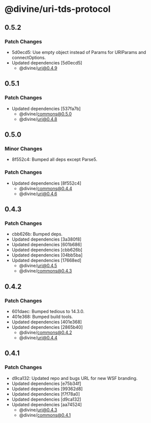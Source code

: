 # @divine/uri-tds-protocol

## 0.5.2

### Patch Changes

- 5d0ecd5: Use empty object instead of Params for URIParams and connectOptions.
- Updated dependencies [5d0ecd5]
  - @divine/uri@0.4.9

## 0.5.1

### Patch Changes

- Updated dependencies [537fa7b]
  - @divine/commons@0.5.0
  - @divine/uri@0.4.8

## 0.5.0

### Minor Changes

- 8f552c4: Bumped all deps except Parse5.

### Patch Changes

- Updated dependencies [8f552c4]
  - @divine/commons@0.4.4
  - @divine/uri@0.4.6

## 0.4.3

### Patch Changes

- cbb626b: Bumped deps.
- Updated dependencies [3a380f8]
- Updated dependencies [601b686]
- Updated dependencies [cbb626b]
- Updated dependencies [04bb5ba]
- Updated dependencies [17668ed]
  - @divine/uri@0.4.5
  - @divine/commons@0.4.3

## 0.4.2

### Patch Changes

- 601daec: Bumped tedious to 14.3.0.
- 401e368: Bumped build tools.
- Updated dependencies [401e368]
- Updated dependencies [2865b40]
  - @divine/commons@0.4.2
  - @divine/uri@0.4.4

## 0.4.1

### Patch Changes

- d9ca132: Updated repo and bugs URL for new WSF branding.
- Updated dependencies [e75b34f]
- Updated dependencies [99362d8]
- Updated dependencies [f7f78a0]
- Updated dependencies [d9ca132]
- Updated dependencies [aa74524]
  - @divine/uri@0.4.3
  - @divine/commons@0.4.1
